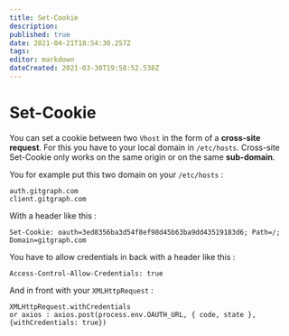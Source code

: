 ```yaml
---
title: Set-Cookie
description: 
published: true
date: 2021-04-21T18:54:30.257Z
tags: 
editor: markdown
dateCreated: 2021-03-30T19:58:52.538Z
---
```


# Set-Cookie

You can set a cookie between two `Vhost` in the form of a **cross-site request**. For this you have to your local domain in `/etc/hosts`. Cross-site Set-Cookie only works on the same origin or on the same **sub-domain**. 

You for example put this two domain on your `/etc/hosts` : 

```
auth.gitgraph.com
client.gitgraph.com
```

With a header like this : 

```
Set-Cookie: oauth=3ed8356ba3d54f8ef98d45b63ba9dd43519183d6; Path=/; Domain=gitgraph.com
```

You have to allow credentials in back with a header like this : 
```
Access-Control-Allow-Credentials: true
```

And in front with your `XMLHttpRequest` :

```
XMLHttpRequest.withCredentials 
or axios : axios.post(process.env.OAUTH_URL, { code, state }, {withCredentials: true})
```